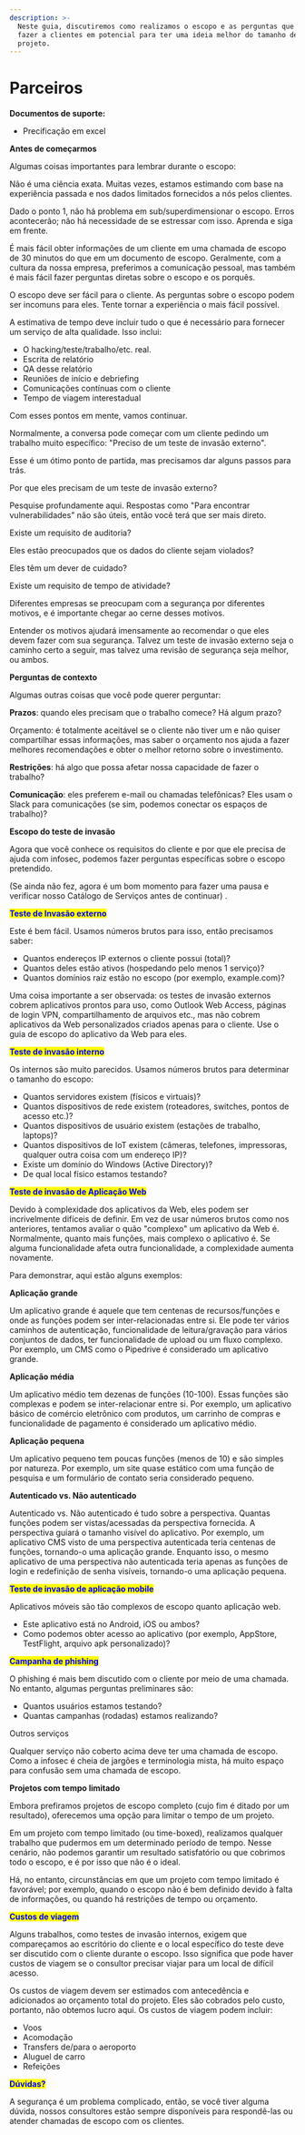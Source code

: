 ```yaml
---
description: >-
  Neste guia, discutiremos como realizamos o escopo e as perguntas que você deve
  fazer a clientes em potencial para ter uma ideia melhor do tamanho de um
  projeto.
---
```


# Parceiros

**Documentos de suporte:**

* Precificação em excel

**Antes de começarmos**&#x20;

Algumas coisas importantes para lembrar durante o escopo:&#x20;

Não é uma ciência exata. Muitas vezes, estamos estimando com base na experiência passada e nos dados limitados fornecidos a nós pelos clientes.&#x20;

Dado o ponto 1, não há problema em sub/superdimensionar o escopo. Erros acontecerão; não há necessidade de se estressar com isso. Aprenda e siga em frente.&#x20;

É mais fácil obter informações de um cliente em uma chamada de escopo de 30 minutos do que em um documento de escopo. Geralmente, com a cultura da nossa empresa, preferimos a comunicação pessoal, mas também é mais fácil fazer perguntas diretas sobre o escopo e os porquês.&#x20;

O escopo deve ser fácil para o cliente. As perguntas sobre o escopo podem ser incomuns para eles. Tente tornar a experiência o mais fácil possível.&#x20;

A estimativa de tempo deve incluir tudo o que é necessário para fornecer um serviço de alta qualidade. Isso inclui:&#x20;

* O hacking/teste/trabalho/etc. real.&#x20;
* Escrita de relatório&#x20;
* QA desse relatório&#x20;
* Reuniões de início e debriefing&#x20;
* Comunicações contínuas com o cliente&#x20;
* Tempo de viagem interestadual&#x20;

Com esses pontos em mente, vamos continuar.



Normalmente, a conversa pode começar com um cliente pedindo um trabalho muito específico: "Preciso de um teste de invasão externo". &#x20;

Esse é um ótimo ponto de partida, mas precisamos dar alguns passos para trás. &#x20;

Por que eles precisam de um teste de invasão externo? &#x20;

Pesquise profundamente aqui. Respostas como "Para encontrar vulnerabilidades" não são úteis, então você terá que ser mais direto. &#x20;

Existe um requisito de auditoria? &#x20;

Eles estão preocupados que os dados do cliente sejam violados?&#x20;

Eles têm um dever de cuidado? &#x20;

Existe um requisito de tempo de atividade? &#x20;

Diferentes empresas se preocupam com a segurança por diferentes motivos, e é importante chegar ao cerne desses motivos.&#x20;

Entender os motivos ajudará imensamente ao recomendar o que eles devem fazer com sua segurança. Talvez um teste de invasão externo seja o caminho certo a seguir, mas talvez uma revisão de segurança seja melhor, ou ambos.&#x20;

&#x20;**Perguntas de contexto**&#x20;

Algumas outras coisas que você pode querer perguntar:&#x20;

&#x20;**Prazos**: quando eles precisam que o trabalho comece? Há algum prazo?&#x20;

Orçamento: é totalmente aceitável se o cliente não tiver um e não quiser compartilhar essas informações, mas saber o orçamento nos ajuda a fazer melhores recomendações e obter o melhor retorno sobre o investimento.&#x20;

**Restrições**: há algo que possa afetar nossa capacidade de fazer o trabalho?&#x20;

**Comunicação**: eles preferem e-mail ou chamadas telefônicas? Eles usam o Slack para comunicações (se sim, podemos conectar os espaços de trabalho)?&#x20;

**Escopo do teste de invasão** &#x20;

Agora que você conhece os requisitos do cliente e por que ele precisa de ajuda com infosec, podemos fazer perguntas específicas sobre o escopo pretendido.&#x20;

(Se ainda não fez, agora é um bom momento para fazer uma pausa e verificar nosso Catálogo de Serviços antes de continuar) .



<mark style="color:blue;">**Teste de Invasão externo**</mark>&#x20;

Este é bem fácil. Usamos números brutos para isso, então precisamos saber:&#x20;

* Quantos endereços IP externos o cliente possui (total)?&#x20;
* Quantos deles estão ativos (hospedando pelo menos 1 serviço)?&#x20;
* Quantos domínios raiz estão no escopo (por exemplo, example.com)?&#x20;

Uma coisa importante a ser observada: os testes de invasão externos cobrem aplicativos prontos para uso, como Outlook Web Access, páginas de login VPN, compartilhamento de arquivos etc., mas não cobrem aplicativos da Web personalizados criados apenas para o cliente. Use o guia de escopo do aplicativo da Web para eles.&#x20;



<mark style="color:blue;">**Teste de invasão interno**</mark>&#x20;

Os internos são muito parecidos. Usamos números brutos para determinar o tamanho do escopo:&#x20;

* Quantos servidores existem (físicos e virtuais)?&#x20;
* Quantos dispositivos de rede existem (roteadores, switches, pontos de acesso etc.)?&#x20;
* Quantos dispositivos de usuário existem (estações de trabalho, laptops)?&#x20;
* Quantos dispositivos de IoT existem (câmeras, telefones, impressoras, qualquer outra coisa com um endereço IP)?&#x20;
* Existe um domínio do Windows (Active Directory)?&#x20;
* De qual local físico estamos testando?&#x20;



<mark style="color:blue;">**Teste de invasão de Aplicação Web**</mark>&#x20;

Devido à complexidade dos aplicativos da Web, eles podem ser incrivelmente difíceis de definir. Em vez de usar números brutos como nos anteriores, tentamos avaliar o quão "complexo" um aplicativo da Web é. Normalmente, quanto mais funções, mais complexo o aplicativo é. Se alguma funcionalidade afeta outra funcionalidade, a complexidade aumenta novamente.&#x20;

Para demonstrar, aqui estão alguns exemplos:&#x20;

**Aplicação grande**&#x20;

Um aplicativo grande é aquele que tem centenas de recursos/funções e onde as funções podem ser inter-relacionadas entre si. Ele pode ter vários caminhos de autenticação, funcionalidade de leitura/gravação para vários conjuntos de dados, ter funcionalidade de upload ou um fluxo complexo. Por exemplo, um CMS como o Pipedrive é considerado um aplicativo grande.&#x20;

**Aplicação média**&#x20;

Um aplicativo médio tem dezenas de funções (10-100). Essas funções são complexas e podem se inter-relacionar entre si. Por exemplo, um aplicativo básico de comércio eletrônico com produtos, um carrinho de compras e funcionalidade de pagamento é considerado um aplicativo médio.&#x20;

**Aplicação pequena**&#x20;

Um aplicativo pequeno tem poucas funções (menos de 10) e são simples por natureza. Por exemplo, um site quase estático com uma função de pesquisa e um formulário de contato seria considerado pequeno.&#x20;

**Autenticado vs. Não autenticado**&#x20;

Autenticado vs. Não autenticado é tudo sobre a perspectiva. Quantas funções podem ser vistas/acessadas da perspectiva fornecida. A perspectiva guiará o tamanho visível do aplicativo. Por exemplo, um aplicativo CMS visto de uma perspectiva autenticada teria centenas de funções, tornando-o uma aplicação grande. Enquanto isso, o mesmo aplicativo de uma perspectiva não autenticada teria apenas as funções de login e redefinição de senha visíveis, tornando-o uma aplicação pequena.&#x20;

&#x20;<mark style="color:blue;">**Teste de invasão de aplicação mobile**</mark>&#x20;

Aplicativos móveis são tão complexos de escopo quanto aplicação web.&#x20;

* Este aplicativo está no Android, iOS ou ambos?&#x20;
* Como podemos obter acesso ao aplicativo (por exemplo, AppStore, TestFlight, arquivo apk personalizado)?&#x20;

&#x20;<mark style="color:blue;">**Campanha de phishing**</mark>&#x20;

O phishing é mais bem discutido com o cliente por meio de uma chamada. No entanto, algumas perguntas preliminares são:&#x20;

* Quantos usuários estamos testando?&#x20;
* Quantas campanhas (rodadas) estamos realizando?&#x20;

Outros serviços&#x20;

Qualquer serviço não coberto acima deve ter uma chamada de escopo. Como a infosec é cheia de jargões e terminologia mista, há muito espaço para confusão sem uma chamada de escopo.



**Projetos com tempo limitado**&#x20;

Embora prefiramos projetos de escopo completo (cujo fim é ditado por um resultado), oferecemos uma opção para limitar o tempo de um projeto.&#x20;

Em um projeto com tempo limitado (ou time-boxed), realizamos qualquer trabalho que pudermos em um determinado período de tempo. Nesse cenário, não podemos garantir um resultado satisfatório ou que cobrimos todo o escopo, e é por isso que não é o ideal.&#x20;

Há, no entanto, circunstâncias em que um projeto com tempo limitado é favorável; por exemplo, quando o escopo não é bem definido devido à falta de informações, ou quando há restrições de tempo ou orçamento.&#x20;

<mark style="color:blue;">**Custos de viagem**</mark>&#x20;

Alguns trabalhos, como testes de invasão internos, exigem que compareçamos ao escritório do cliente e o local específico do teste deve ser discutido com o cliente durante o escopo. Isso significa que pode haver custos de viagem se o consultor precisar viajar para um local de difícil acesso.&#x20;

Os custos de viagem devem ser estimados com antecedência e adicionados ao orçamento total do projeto. Eles são cobrados pelo custo, portanto, não obtemos lucro aqui. Os custos de viagem podem incluir:&#x20;

* Voos&#x20;
* Acomodação&#x20;
* Transfers de/para o aeroporto&#x20;
* Aluguel de carro&#x20;
* Refeições&#x20;

&#x20;<mark style="color:blue;">**Dúvidas?**</mark>&#x20;

A segurança é um problema complicado, então, se você tiver alguma dúvida, nossos consultores estão sempre disponíveis para respondê-las ou atender chamadas de escopo com os clientes.&#x20;
